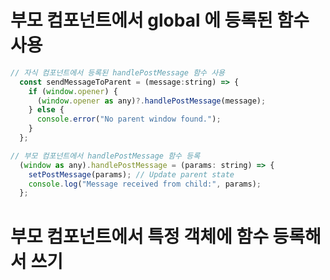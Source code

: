 



# 부모 컴포넌트에서 global 에 등록된 함수 사용 

```jsx
// 자식 컴포넌트에서 등록된 handlePostMessage 함수 사용 
  const sendMessageToParent = (message:string) => {
    if (window.opener) {
      (window.opener as any)?.handlePostMessage(message);
    } else {
      console.error("No parent window found.");
    }
  };
```

```jsx 
// 부모 컴포넌트에서 handlePostMessage 함수 등록
  (window as any).handlePostMessage = (params: string) => {
    setPostMessage(params); // Update parent state
    console.log("Message received from child:", params);
  };
```


# 부모 컴포넌트에서 특정 객체에 함수 등록해서 쓰기 
